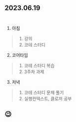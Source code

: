 ## 2023.06.19<br/><br/>


1. 아침
>1. 강의
>2. 코테 스터디

2. 코어타임
>1. 코테 스터디 복습
>2. 3주차 과제

3. 저녁
>1. 코테 스터디 문제 풀기
>2. 실행컨텍스트, 클로저 공부
## 😉